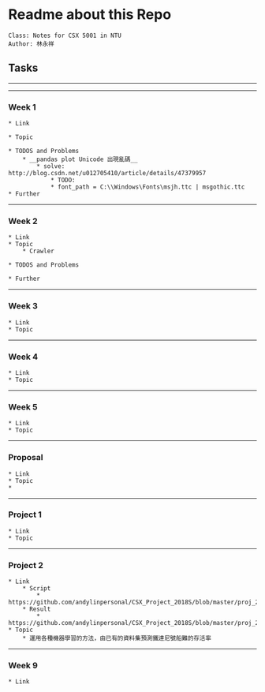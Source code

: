 # Readme about this Repo
    Class: Notes for CSX 5001 in NTU
    Author: 林永祥
    
## Tasks
---
---
### Week 1
    * Link
    
    * Topic
        
    * TODOS and Problems
        * __pandas plot Unicode 出現亂碼__ 
            * solve: http://blog.csdn.net/u012705410/article/details/47379957
                * TODO:
                * font_path = C:\\Windows\Fonts\msjh.ttc | msgothic.ttc
    * Further
---
### Week 2
    * Link
    * Topic
        * Crawler
            
    * TODOS and Problems
        
    * Further
---
### Week 3
    * Link
    * Topic
---
### Week 4    
    * Link
    * Topic
---
### Week 5
    * Link
    * Topic
---
### Proposal
    * Link
    * Topic
    *
---
### Project 1
    * Link
    * Topic
---
### Project 2
    * Link
        * Script
            * https://github.com/andylinpersonal/CSX_Project_2018S/blob/master/proj_2/Titanic_Test.ipynb
        * Result
            * https://github.com/andylinpersonal/CSX_Project_2018S/blob/master/proj_2/solved.csv
    * Topic
        * 運用各種機器學習的方法，由已有的資料集預測鐵達尼號船難的存活率
---
### Week 9
    * Link